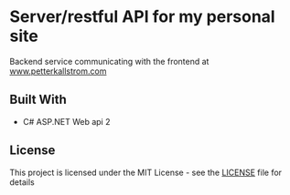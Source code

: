 # Server/restful API for my personal site

Backend service communicating with the frontend at www.petterkallstrom.com

## Built With

* C# ASP.NET Web api 2

## License

This project is licensed under the MIT License - see the [LICENSE](LICENSE) file for details

